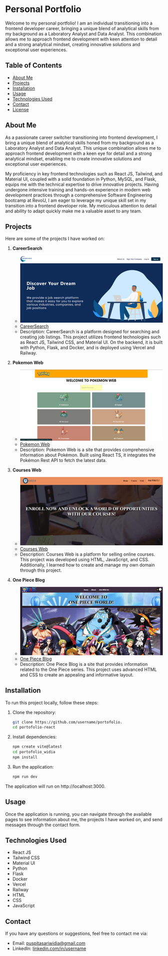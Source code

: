# Personal Portfolio

Welcome to my personal portfolio! I am an individual transitioning into a frontend developer career, bringing a unique blend of analytical skills from my background as a Laboratory Analyst and Data Analyst. This combination allows me to approach frontend development with keen attention to detail and a strong analytical mindset, creating innovative solutions and exceptional user experiences.

## Table of Contents
- [About Me](#about-me)
- [Projects](#projects)
- [Installation](#installation)
- [Usage](#usage)
- [Technologies Used](#technologies-used)
- [Contact](#contact)
- [License](#license)

## About Me
As a passionate career switcher transitioning into frontend development, I bring a unique blend of analytical skills honed from my background as a Laboratory Analyst and Data Analyst. This unique combination allows me to approach frontend development with a keen eye for detail and a strong analytical mindset, enabling me to create innovative solutions and exceptional user experiences.

My proficiency in key frontend technologies such as React JS, Tailwind, and Material UI, coupled with a solid foundation in Python, MySQL, and Flask, equips me with the technical expertise to drive innovative projects. Having undergone intensive training and hands-on experience in modern web development practices through a comprehensive Software Engineering bootcamp at RevoU, I am eager to leverage my unique skill set in my transition into a frontend developer role. My meticulous attention to detail and ability to adapt quickly make me a valuable asset to any team.

## Projects
Here are some of the projects I have worked on:

1. **CareerSearch**
   - ![CareerSearch](./public/portofolio1.png)
   - [CareerSearch](https://career-search-project-revou.vercel.app/)
   - Description: CareerSearch is a platform designed for searching and creating job listings. This project utilizes frontend technologies such as React JS, Tailwind CSS, and Material UI. On the backend, it is built with Python, Flask, and Docker, and is deployed using Vercel and Railway.

2. **Pokemon Web**
   - ![Pokemon Web](./public/portofolio2.png)
   - [Pokemon Web](https://milestone-2-widiapuspitasar.vercel.app/)
   - Description: Pokemon Web is a site that provides comprehensive information about Pokémon. Built using React TS, it integrates the Pokémon Rest API to fetch the latest data.

3. **Courses Web**
   - ![Courses Web](./public/portofolio3.png)
   - [Courses Web](https://www.webwid.site/)
   - Description: Courses Web is a platform for selling online courses. This project was developed using HTML, JavaScript, and CSS. Additionally, I learned how to create and manage my own domain through this project.

4. **One Piece Blog**
   - ![One Piece Blog](./public/portofolio4.png)
   - [One Piece Blog](https://www.myonepiece.site/)
   - Description: One Piece Blog is a site that provides information related to the One Piece series. This project uses advanced HTML and CSS to create an appealing and informative layout.

## Installation
To run this project locally, follow these steps:

1. Clone the repository:
   ```bash
   git clone https://github.com/username/portofolio.
   cd portofolio-react

2. Install dependencies:
   ```bash
   npm create vite@latest
   cd portofolio_widia
   npm install

3. Run the application:
   ```bash
   npm run dev

The application will run on http://localhost:3000.

## Usage
Once the application is running, you can navigate through the available pages to see information about me, the projects I have worked on, and send messages through the contact form.

## Technologies Used
- React JS
- Tailwind CSS
- Material UI
- Python
- Flask
- Docker
- Vercel
- Railway
- HTML
- CSS
- JavaScript

## Contact
If you have any questions or suggestions, feel free to contact me via:

- Email: puspitasariwidia@gmail.com
- LinkedIn: [linkedin.com/in/username](https://linkedin.com/in/widiapuspitasar/)
